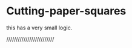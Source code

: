 # Cutting-paper-squares
this has a very small logic.
>>>>>>>>>>>>>>>>>>>>>>>>>>>>>>
/////////////////////////
